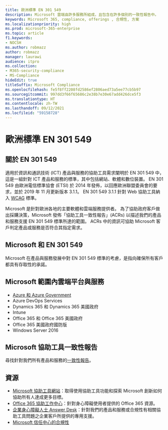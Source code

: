 ```yaml
---
title: 歐洲標準 EN 301 549
description: Microsoft 雲端由許多服務所組成，且包含在許多個別的一致性報告中。
keywords: Microsoft 365, compliance, offerings , 合規性, 方案
ms.localizationpriority: high
ms.prod: microsoft-365-enterprise
ms.topic: article
f1.keywords:
- NOCSH
ms.author: robmazz
author: robmazz
manager: laurawi
audience: itpro
ms.collection:
- M365-security-compliance
- MS-Compliance
hideEdit: true
titleSuffix: Microsoft Compliance
ms.openlocfilehash: fe5f8ff2208fd2586ef2806aed73a5ee77cb5b97
ms.sourcegitcommit: 997dd3f66f65686c2e38b7e30e67add426dce5f3
ms.translationtype: HT
ms.contentlocale: zh-TW
ms.lasthandoff: 09/12/2021
ms.locfileid: "59158728"
---
```

# <a name="european-standards-en-301-549"></a>歐洲標準 EN 301 549

## <a name="about-en-301-549"></a>關於 EN 301 549

適用於資訊和通訊技術 (ICT) 產品與服務的協助工具需求闡明於 EN 301 549 中，這是一組針對 ICT 產品和服務的標準，其中包括網站、軟體和數位裝置。 EN 301 549 由歐洲電信標準協會 (ETSI) 於 2014 年發佈，以回應歐洲聯盟委員會的要求，並於 2019 年 11 月更新版本 3.1.1。 EN 301 549 3.1.1 針對 Web 協助工具納入 [WCAG](offering-WCAG-2-1.md) 標準。

Microsoft 是針對歐洲各地的主要軟體和雲端服務提供者。 為了協助政府客戶做出採購決策，Microsoft 發佈「協助工具一致性報告」(ACRs) 以描述我們的產品和服務支援 EN 301 549 標準所達的範圍。 ACRs 中的資訊可協助 Microsoft 客戶判定產品或服務是否符合其指定需求。

## <a name="microsoft-and-en-301-549"></a>Microsoft 和 EN 301 549

Microsoft 在產品與服務發展中對 EN 301 549 標準的考慮，是指向確保所有客戶都具有存取性的承諾。

## <a name="microsoft-in-scope-cloud-platforms--services"></a>Microsoft 範圍內雲端平台與服務

- [Azure 和 Azure Government](https://go.microsoft.com/fwlink/p/?linkid=2051569)
- Azure DevOps Services
- Dynamics 365 和 Dynamics 365 美國政府
- Intune
- Office 365 和 Office 365 美國政府
- Office 365 美國政府國防版
- Windows Server 2016

## <a name="microsoft-accessibility-conformance-reports"></a>Microsoft 協助工具一致性報告

尋找針對我們所有產品和服務的[一致性報告](https://cloudblogs.microsoft.com/industry-blog/government/2018/09/11/accessibility-conformance-reports/)。

## <a name="resources"></a>資源

- [Microsoft 協助工具網站](https://www.microsoft.com/accessibility)：取得使用協助工具功能和探索 Microsoft 創新如何協助所有人達成更多目標。
- [Office 365 協助工作中心](https://go.microsoft.com/fwlink/p/?linkid=2051801)：針對身心障礙使用者提供的 Office 365 資源。
- [企業身心障礙人士 Answer Desk](https://go.microsoft.com/fwlink/p/?linkid=2050890)：針對我們的產品和服務或合規性有相關協助工具問題之企業客戶所提供的專用支援。
- [Microsoft 信任中心的合規性](https://www.microsoft.com/trust-center/compliance/compliance-overview)
